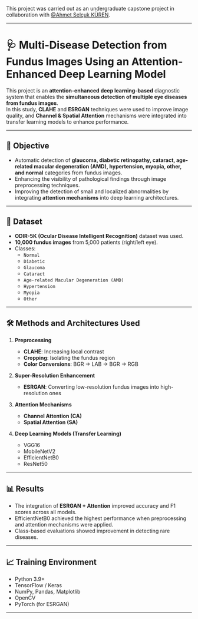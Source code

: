 This project was carried out as an undergraduate capstone project in collaboration with [@Ahmet Selçuk KÜREN](https://github.com/as-krn).

---

# 🩺 Multi-Disease Detection from Fundus Images Using an Attention-Enhanced Deep Learning Model

This project is an **attention-enhanced deep learning-based** diagnostic system that enables the **simultaneous detection of multiple eye diseases from fundus images**.\
In this study, **CLAHE** and **ESRGAN** techniques were used to improve image quality, and **Channel & Spatial Attention** mechanisms were integrated into transfer learning models to enhance performance.

---

## 📌 Objective

- Automatic detection of **glaucoma, diabetic retinopathy, cataract, age-related macular degeneration (AMD), hypertension, myopia, other, and normal** categories from fundus images.
- Enhancing the visibility of pathological findings through image preprocessing techniques.
- Improving the detection of small and localized abnormalities by integrating **attention mechanisms** into deep learning architectures.

---

## 📂 Dataset

- **ODIR-5K (Ocular Disease Intelligent Recognition)** dataset was used.
- **10,000 fundus images** from 5,000 patients (right/left eye).
- Classes:
  - `Normal`
  - `Diabetic`
  - `Glaucoma`
  - `Cataract`
  - `Age-related Macular Degeneration (AMD)`
  - `Hypertension`
  - `Myopia`
  - `Other`

---

## 🛠 Methods and Architectures Used

1. **Preprocessing**
   - **CLAHE**: Increasing local contrast
   - **Cropping**: Isolating the fundus region
   - **Color Conversions**: BGR → LAB → BGR → RGB

2. **Super-Resolution Enhancement**
   - **ESRGAN**: Converting low-resolution fundus images into high-resolution ones

3. **Attention Mechanisms**
   - **Channel Attention (CA)**
   - **Spatial Attention (SA)**

4. **Deep Learning Models (Transfer Learning)**
   - VGG16
   - MobileNetV2
   - EfficientNetB0
   - ResNet50

---

## 📊 Results

- The integration of **ESRGAN + Attention** improved accuracy and F1 scores across all models.
- EfficientNetB0 achieved the highest performance when preprocessing and attention mechanisms were applied.
- Class-based evaluations showed improvement in detecting rare diseases.

---

## 📈 Training Environment

- Python 3.9+
- TensorFlow / Keras
- NumPy, Pandas, Matplotlib
- OpenCV
- PyTorch (for ESRGAN)

---
